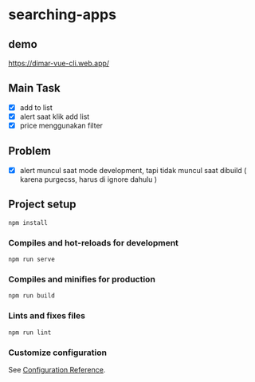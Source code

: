 # searching-apps
## demo
https://dimar-vue-cli.web.app/

## Main Task
- [x] add to list
- [x] alert saat klik add list
- [x] price menggunakan filter

## Problem
- [x] alert muncul saat mode development, tapi tidak muncul saat dibuild ( karena purgecss, harus di ignore dahulu )



## Project setup
```
npm install
```

### Compiles and hot-reloads for development
```
npm run serve
```

### Compiles and minifies for production
```
npm run build
```

### Lints and fixes files
```
npm run lint
```

### Customize configuration
See [Configuration Reference](https://cli.vuejs.org/config/).
